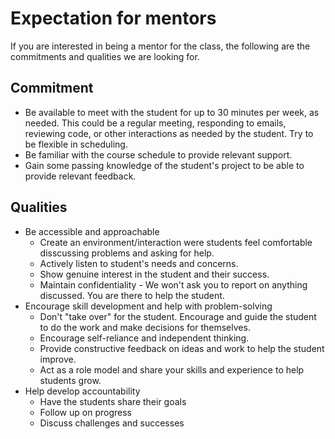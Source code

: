 # Expectation for mentors
If you are interested in being a mentor for the class, the following are the commitments and qualities we are looking for.

## Commitment

* Be available to meet with the student for up to 30 minutes per week, as needed.  This could be a regular meeting, responding to emails, reviewing code, or other interactions as needed by the student. Try to be flexible in scheduling.
* Be familiar with the course schedule to provide relevant support.
* Gain some passing knowledge of the student's project to be able to provide relevant feedback.

## Qualities

* Be accessible and approachable
    * Create an environment/interaction were students feel comfortable disscussing problems and asking for help.
    * Actively listen to student's needs and concerns.
    * Show genuine interest in the student and their success.
    * Maintain confidentiality - We won't ask you to report on anything discussed. You are there to help the student.
* Encourage skill development and help with problem-solving
    * Don't "take over" for the student.  Encourage and guide the student to do the work and make decisions for themselves.
    * Encourage self-reliance and independent thinking.
    * Provide constructive feedback on ideas and work to help the student improve.
    * Act as a role model and share your skills and experience to help students grow.
* Help develop accountability
    * Have the students share their goals
    * Follow up on progress
    * Discuss challenges and successes

